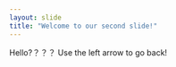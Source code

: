 ```yaml
---
layout: slide
title: "Welcome to our second slide!"
---
```

Hello?？？？
Use the left arrow to go back!
